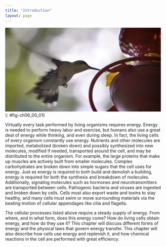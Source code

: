 ```yaml
---
title: "Introduction"
layout: page
---
```



<?cnx.eoc class="summary" title="Sections Summary"?>

<?cnx.eoc class="art-exercise" title="Art Connections"?>

<?cnx.eoc class="multiple-choice" title="Multiple Choice"?>

<?cnx.eoc class="free-response" title="Free Response"?>

 ![In this photo, a hummingbird drinks from a feeder.](../resources/Figure_06_00_01.jpg "A hummingbird needs energy to maintain prolonged periods of flight. The bird obtains its energy from taking in food and transforming the nutrients into energy through a series of biochemical reactions. The flight muscles in birds are extremely efficient in energy production. (credit: modification of work by Cory Zanker)"){: #fig-ch06_00_01}

Virtually every task performed by living organisms requires energy. Energy is needed to perform heavy labor and exercise, but humans also use a great deal of energy while thinking, and even during sleep. In fact, the living cells of every organism constantly use energy. Nutrients and other molecules are imported, metabolized (broken down) and possibly synthesized into new molecules, modified if needed, transported around the cell, and may be distributed to the entire organism. For example, the large proteins that make up muscles are actively built from smaller molecules. Complex carbohydrates are broken down into simple sugars that the cell uses for energy. Just as energy is required to both build and demolish a building, energy is required for both the synthesis and breakdown of molecules. Additionally, signaling molecules such as hormones and neurotransmitters are transported between cells. Pathogenic bacteria and viruses are ingested and broken down by cells. Cells must also export waste and toxins to stay healthy, and many cells must swim or move surrounding materials via the beating motion of cellular appendages like cilia and flagella.

The cellular processes listed above require a steady supply of energy. From where, and in what form, does this energy come? How do living cells obtain energy, and how do they use it? This chapter will discuss different forms of energy and the physical laws that govern energy transfer. This chapter will also describe how cells use energy and replenish it, and how chemical reactions in the cell are performed with great efficiency.

